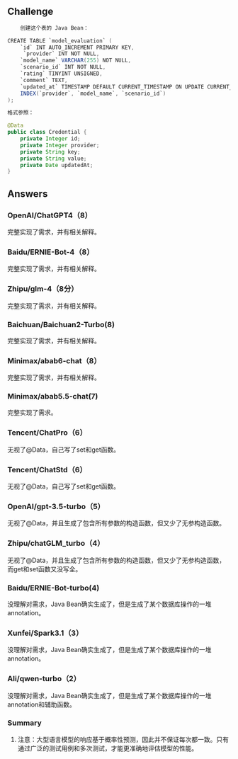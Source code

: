 ## Challenge

```java
	创建这个表的 Java Bean：

CREATE TABLE `model_evaluation` (
    `id` INT AUTO_INCREMENT PRIMARY KEY,
     `provider` INT NOT NULL,
    `model_name` VARCHAR(255) NOT NULL,
    `scenario_id` INT NOT NULL,
    `rating` TINYINT UNSIGNED,
    `comment` TEXT,
    `updated_at` TIMESTAMP DEFAULT CURRENT_TIMESTAMP ON UPDATE CURRENT_TIMESTAMP,
    INDEX(`provider`, `model_name`, `scenario_id`)
);

格式参照：

@Data
public class Credential {
    private Integer id;
    private Integer provider;
    private String key;
    private String value;
    private Date updatedAt;
}


```

## Answers
### OpenAI/ChatGPT4（8）
完整实现了需求，并有相关解释。

### Baidu/ERNIE-Bot-4（8）
完整实现了需求，并有相关解释。

### Zhipu/glm-4（8分）
完整实现了需求，并有相关解释。

### Baichuan/Baichuan2-Turbo(8)
完整实现了需求，并有相关解释。

### Minimax/abab6-chat（8）
完整实现了需求，并有相关解释。

### Minimax/abab5.5-chat(7)
完整实现了需求。

### Tencent/ChatPro（6）
无视了@Data，自己写了set和get函数。

### Tencent/ChatStd（6）
无视了@Data，自己写了set和get函数。

### OpenAI/gpt-3.5-turbo（5）
无视了@Data，并且生成了包含所有参数的构造函数，但又少了无参构造函数。

### Zhipu/chatGLM_turbo（4）
无视了@Data，并且生成了包含所有参数的构造函数，但又少了无参构造函数，而get和set函数又没写全。

### Baidu/ERNIE-Bot-turbo(4)
没理解对需求，Java Bean确实生成了，但是生成了某个数据库操作的一堆annotation。

### Xunfei/Spark3.1（3）
没理解对需求，Java Bean确实生成了，但是生成了某个数据库操作的一堆annotation。

### Ali/qwen-turbo（2）
没理解对需求，Java Bean确实生成了，但是生成了某个数据库操作的一堆annotation和辅助函数。


### Summary
1. 注意：大型语言模型的响应基于概率性预测，因此并不保证每次都一致。只有通过广泛的测试用例和多次测试，才能更准确地评估模型的性能。

